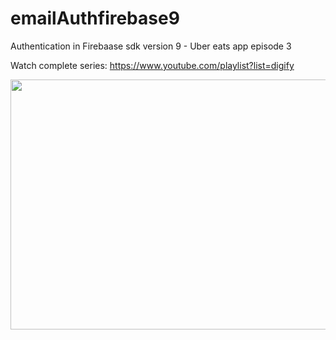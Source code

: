 # emailAuthfirebase9
Authentication in Firebaase sdk version 9 - Uber eats app episode 3

Watch complete series: https://www.youtube.com/playlist?list=digify

<img src="https://github.com/digify" width="800" height="400" />
